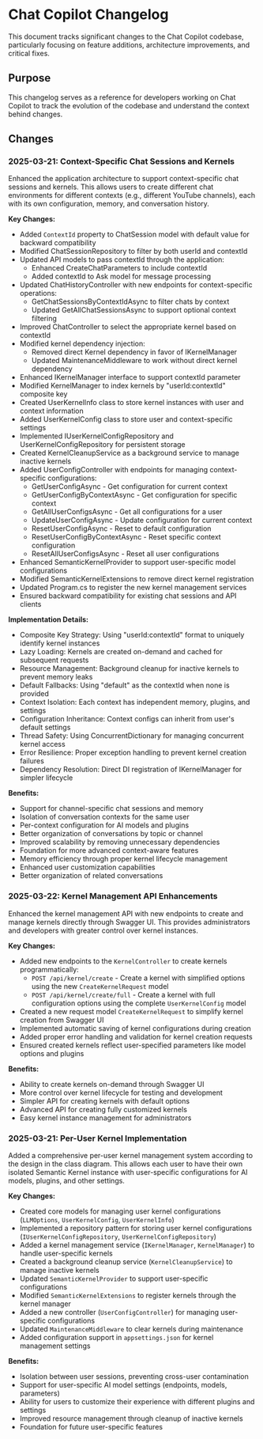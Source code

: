 # Chat Copilot Changelog

This document tracks significant changes to the Chat Copilot codebase, particularly focusing on feature additions, architecture improvements, and critical fixes.

## Purpose
This changelog serves as a reference for developers working on Chat Copilot to track the evolution of the codebase and understand the context behind changes.

## Changes

### 2025-03-21: Context-Specific Chat Sessions and Kernels

Enhanced the application architecture to support context-specific chat sessions and kernels. This allows users to create different chat environments for different contexts (e.g., different YouTube channels), each with its own configuration, memory, and conversation history.

**Key Changes:**
- Added `ContextId` property to ChatSession model with default value for backward compatibility
- Modified ChatSessionRepository to filter by both userId and contextId
- Updated API models to pass contextId through the application:
  - Enhanced CreateChatParameters to include contextId
  - Added contextId to Ask model for message processing
- Updated ChatHistoryController with new endpoints for context-specific operations:
  - GetChatSessionsByContextIdAsync to filter chats by context
  - Updated GetAllChatSessionsAsync to support optional context filtering
- Improved ChatController to select the appropriate kernel based on contextId
- Modified kernel dependency injection:
  - Removed direct Kernel dependency in favor of IKernelManager
  - Updated MaintenanceMiddleware to work without direct kernel dependency
- Enhanced IKernelManager interface to support contextId parameter
- Modified KernelManager to index kernels by "userId:contextId" composite key
- Created UserKernelInfo class to store kernel instances with user and context information
- Added UserKernelConfig class to store user and context-specific settings
- Implemented IUserKernelConfigRepository and UserKernelConfigRepository for persistent storage
- Created KernelCleanupService as a background service to manage inactive kernels
- Added UserConfigController with endpoints for managing context-specific configurations:
  - GetUserConfigAsync - Get configuration for current context
  - GetUserConfigByContextAsync - Get configuration for specific context
  - GetAllUserConfigsAsync - Get all configurations for a user
  - UpdateUserConfigAsync - Update configuration for current context
  - ResetUserConfigAsync - Reset to default configuration
  - ResetUserConfigByContextAsync - Reset specific context configuration
  - ResetAllUserConfigsAsync - Reset all user configurations
- Enhanced SemanticKernelProvider to support user-specific model configurations
- Modified SemanticKernelExtensions to remove direct kernel registration
- Updated Program.cs to register the new kernel management services
- Ensured backward compatibility for existing chat sessions and API clients

**Implementation Details:**
- Composite Key Strategy: Using "userId:contextId" format to uniquely identify kernel instances
- Lazy Loading: Kernels are created on-demand and cached for subsequent requests
- Resource Management: Background cleanup for inactive kernels to prevent memory leaks
- Default Fallbacks: Using "default" as the contextId when none is provided
- Context Isolation: Each context has independent memory, plugins, and settings
- Configuration Inheritance: Context configs can inherit from user's default settings
- Thread Safety: Using ConcurrentDictionary for managing concurrent kernel access
- Error Resilience: Proper exception handling to prevent kernel creation failures
- Dependency Resolution: Direct DI registration of IKernelManager for simpler lifecycle

**Benefits:**
- Support for channel-specific chat sessions and memory
- Isolation of conversation contexts for the same user
- Per-context configuration for AI models and plugins
- Better organization of conversations by topic or channel
- Improved scalability by removing unnecessary dependencies
- Foundation for more advanced context-aware features
- Memory efficiency through proper kernel lifecycle management
- Enhanced user customization capabilities
- Better organization of related conversations

### 2025-03-22: Kernel Management API Enhancements

Enhanced the kernel management API with new endpoints to create and manage kernels directly through Swagger UI. This provides administrators and developers with greater control over kernel instances.

**Key Changes:**
- Added new endpoints to the `KernelController` to create kernels programmatically:
  - `POST /api/kernel/create` - Create a kernel with simplified options using the new `CreateKernelRequest` model
  - `POST /api/kernel/create/full` - Create a kernel with full configuration options using the complete `UserKernelConfig` model
- Created a new request model `CreateKernelRequest` to simplify kernel creation from Swagger UI
- Implemented automatic saving of kernel configurations during creation
- Added proper error handling and validation for kernel creation requests
- Ensured created kernels reflect user-specified parameters like model options and plugins

**Benefits:**
- Ability to create kernels on-demand through Swagger UI
- More control over kernel lifecycle for testing and development
- Simpler API for creating kernels with default options
- Advanced API for creating fully customized kernels
- Easy kernel instance management for administrators

### 2025-03-21: Per-User Kernel Implementation

Added a comprehensive per-user kernel management system according to the design in the class diagram. This allows each user to have their own isolated Semantic Kernel instance with user-specific configurations for AI models, plugins, and other settings.

**Key Changes:**
- Created core models for managing user kernel configurations (`LLMOptions`, `UserKernelConfig`, `UserKernelInfo`)
- Implemented a repository pattern for storing user kernel configurations (`IUserKernelConfigRepository`, `UserKernelConfigRepository`)
- Added a kernel management service (`IKernelManager`, `KernelManager`) to handle user-specific kernels
- Created a background cleanup service (`KernelCleanupService`) to manage inactive kernels
- Updated `SemanticKernelProvider` to support user-specific configurations
- Modified `SemanticKernelExtensions` to register kernels through the kernel manager
- Added a new controller (`UserConfigController`) for managing user-specific configurations
- Updated `MaintenanceMiddleware` to clear kernels during maintenance
- Added configuration support in `appsettings.json` for kernel management settings

**Benefits:**
- Isolation between user sessions, preventing cross-user contamination
- Support for user-specific AI model settings (endpoints, models, parameters)
- Ability for users to customize their experience with different plugins and settings
- Improved resource management through cleanup of inactive kernels
- Foundation for future user-specific features